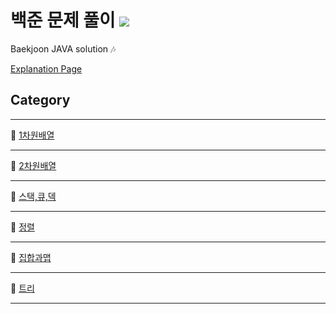 # 백준 문제 풀이 <img src = "https://img.shields.io/badge/JAVA-007396?style=for-the-badge&logo=java&logoColor=white">
Baekjoon JAVA solution :notes:

[Explanation Page](https://lunareclipse000.wordpress.com/)

## Category

-----

:triangular_flag_on_post: [1차원배열](https://lunareclipse000.wordpress.com/category/%ed%94%84%eb%a1%9c%ea%b7%b8%eb%9e%98%eb%b0%8d-%ec%8a%a4%ed%84%b0%eb%94%94/%ec%9e%90%eb%a3%8c%ea%b5%ac%ec%a1%b0-%ec%8b%a4%ec%8a%b5/%eb%b0%b1%ec%a4%80/1%ec%b0%a8%ec%9b%90-%eb%b0%b0%ec%97%b4/)

-----

:triangular_flag_on_post: [2차원배열](https://lunareclipse000.wordpress.com/category/%ed%94%84%eb%a1%9c%ea%b7%b8%eb%9e%98%eb%b0%8d-%ec%8a%a4%ed%84%b0%eb%94%94/%ec%9e%90%eb%a3%8c%ea%b5%ac%ec%a1%b0-%ec%8b%a4%ec%8a%b5/%eb%b0%b1%ec%a4%80/2%ec%b0%a8%ec%9b%90-%eb%b0%b0%ec%97%b4/)

-----

:triangular_flag_on_post: [스택,큐,덱](https://lunareclipse000.wordpress.com/category/%ed%94%84%eb%a1%9c%ea%b7%b8%eb%9e%98%eb%b0%8d-%ec%8a%a4%ed%84%b0%eb%94%94/%ec%9e%90%eb%a3%8c%ea%b5%ac%ec%a1%b0-%ec%8b%a4%ec%8a%b5/%eb%b0%b1%ec%a4%80/%ec%8a%a4%ed%83%9d-%ed%81%90-%eb%8d%b1/)

-----

:triangular_flag_on_post: [정렬](https://lunareclipse000.wordpress.com/category/%ed%94%84%eb%a1%9c%ea%b7%b8%eb%9e%98%eb%b0%8d-%ec%8a%a4%ed%84%b0%eb%94%94/%ec%9e%90%eb%a3%8c%ea%b5%ac%ec%a1%b0-%ec%8b%a4%ec%8a%b5/%eb%b0%b1%ec%a4%80/%ec%a0%95%eb%a0%ac/)

-----

:triangular_flag_on_post: [집합과맵](https://lunareclipse000.wordpress.com/category/%ed%94%84%eb%a1%9c%ea%b7%b8%eb%9e%98%eb%b0%8d-%ec%8a%a4%ed%84%b0%eb%94%94/%ec%9e%90%eb%a3%8c%ea%b5%ac%ec%a1%b0-%ec%8b%a4%ec%8a%b5/%eb%b0%b1%ec%a4%80/%ec%a7%91%ed%95%a9%ea%b3%bc-%eb%a7%b5/)

-----

:triangular_flag_on_post: [트리](https://lunareclipse000.wordpress.com/category/%ed%94%84%eb%a1%9c%ea%b7%b8%eb%9e%98%eb%b0%8d-%ec%8a%a4%ed%84%b0%eb%94%94/%ec%9e%90%eb%a3%8c%ea%b5%ac%ec%a1%b0-%ec%8b%a4%ec%8a%b5/%eb%b0%b1%ec%a4%80/%ed%8a%b8%eb%a6%ac/)

-----